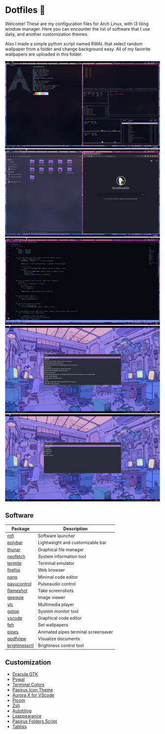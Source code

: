 # Dotfiles 🐧
Welcome! These are my configuration files for Arch Linux, with I3 tiling window manager.
Here you can encounter the list of software that I use daily, and another customization themes.

Also I made a simple python script named RWAL that select random wallpaper from a folder and change background easy. All of my favorite wallpapers are uploaded in this folder.

![Screenshot](/Pictures/s.png)
![Screenshot](/Pictures/o.png)
![Screenshot](/Pictures/3.png)
![Screenshot](/Pictures/4.png)
![Screenshot](/Pictures/5.png)

## Software
Package                                        |            Description                |
-----------------------------------------------|---------------------------------------|
[rofi](https://wiki.archlinux.org/index.php/Rofi)|Software launcher                     |
[polybar](https://github.com/polybar)|Lightweight and customizable bar  |
[thunar](https://wiki.archlinux.org/index.php/Thunar)|Graphical file manager|
[neofetch](https://github.com/dylanaraps/neofetch)|System information tool|
[termite](https://wiki.archlinux.org/index.php/Termite)|Terminal emulator|
[firefox](https://wiki.archlinux.org/index.php/Firefox)|Web browser|
[nano](https://wiki.archlinux.org/index.php/Nano)|Minimal code editor|
[pavucontrol](https://archlinux.org/packages/extra/x86_64/pavucontrol/)|Pulseaudio control|
[flameshot](https://wiki.archlinux.org/index.php/Flameshot)|Take screenshots|
[geequie](https://archlinux.org/packages/extra/x86_64/geeqie/)|Image viewer|
[vlc](https://wiki.archlinux.org/index.php/VLC_media_player)|Multimedia player|
[gotop](https://github.com/cjbassi/gotop)|System monitor tool|
[vscode](https://wiki.archlinux.org/index.php/Visual_Studio_Code)|Graphical code editor|
[feh](https://wiki.archlinux.org/index.php/Feh)|Set wallpapers|
[pipes](https://github.com/pipeseroni/pipes.sh)|Animated pipes terminal screensaver|
[qpdfview](https://archlinux.org/packages/community/x86_64/qpdfview/)|Visualize documents|
[brightnessctl](https://aur.archlinux.org/packages/brightnessctl-git/)|Brightness control tool|

## Customization
* [Dracula GTK](https://draculatheme.com/gtk/)
* [Pywal](https://github.com/dylanaraps/pywal) 
* [Terminal Colors](https://draculatheme.com/terminal/)  
* [Papirus Icon Theme](https://github.com/PapirusDevelopmentTeam/papirus-icon-theme)  
* [Aurora X for VScode](https://marketplace.visualstudio.com/items?itemName=marqu3s.aurora-x)
* [Picom](https://wiki.archlinux.org/index.php/Picom)  
* [Zsh](https://wiki.archlinux.org/index.php/Zsh)
* [Autotiling](https://github.com/nwg-piotr/autotiling)
* [Lxappearance](https://www.archlinux.org/packages/community/x86_64/lxappearance/)
* [Papirus Folders Script](https://github.com/PapirusDevelopmentTeam/papirus-folders)
* [Tabliss](https://tabliss.io/)

